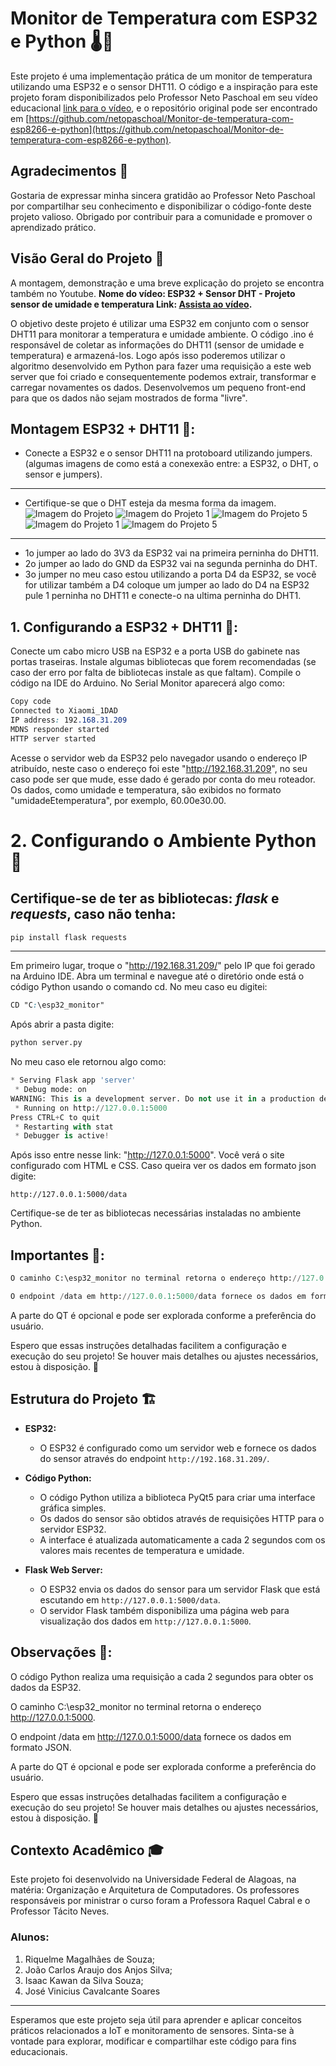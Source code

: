 # Monitor de Temperatura com ESP32 e Python 🌡️🔧

Este projeto é uma implementação prática de um monitor de temperatura utilizando uma ESP32 e o sensor DHT11. O código e a inspiração para este projeto foram disponibilizados pelo Professor Neto Paschoal em seu vídeo educacional [link para o vídeo](https://www.youtube.com/watch?v=45VCTB7f0sM&t=1s), e o repositório original pode ser encontrado em [https://github.com/netopaschoal/Monitor-de-temperatura-com-esp8266-e-python](https://github.com/netopaschoal/Monitor-de-temperatura-com-esp8266-e-python).

## Agradecimentos 🙌

Gostaria de expressar minha sincera gratidão ao Professor Neto Paschoal por compartilhar seu conhecimento e disponibilizar o código-fonte deste projeto valioso. Obrigado por contribuir para a comunidade e promover o aprendizado prático.

## Visão Geral do Projeto 👀
A montagem, demonstração e uma breve explicação do projeto se encontra também no Youtube.
**Nome do vídeo: ESP32 + Sensor DHT - Projeto sensor de umidade e temperatura
Link: [Assista ao vídeo](https://www.youtube.com/watch?v=oPxahV4vImI).**

O objetivo deste projeto é utilizar uma ESP32 em conjunto com o sensor DHT11 para monitorar a temperatura e umidade ambiente. O código .ino é responsável de coletar as informações do DHT11 (sensor de umidade e temperatura) e armazená-los. Logo após isso poderemos utilizar o algoritmo desenvolvido em Python para fazer uma requisição a este web server que foi criado e consequentemente podemos extrair, transformar e carregar novamentes os dados. Desenvolvemos um pequeno front-end para que os dados não sejam mostrados de forma "livre".

## Montagem ESP32 + DHT11 🔨:
- Conecte a ESP32 e o sensor DHT11 na protoboard utilizando jumpers. (algumas imagens de como está a conexexão entre: a ESP32, o DHT, o sensor e jumpers).
 
---
-  Certifique-se que o DHT esteja da mesma forma da imagem.
![Imagem do Projeto](imagens/imagem1.jpeg)
![Imagem do Projeto 1](imagens/imagem2.jpeg)
![Imagem do Projeto 5](imagens/imagem3.jpeg)
![Imagem do Projeto 1](imagens/imagem4.jpeg)
![Imagem do Projeto 5](imagens/imagem5.jpeg)
--- 
*  1o jumper ao lado do 3V3 da ESP32 vai na primeira perninha do DHT11. 
*  2o jumper ao lado do GND da ESP32 vai na segunda perninha do DHT. 
* 3o jumper no meu caso estou utilizando a porta D4 da ESP32, se você for utilizar também a D4 coloque um jumper ao lado do D4 na ESP32 pule 1 perninha no DHT11 e conecte-o na ultima perninha do DHT1.

## 1. Configurando a ESP32 + DHT11 🧩:
Conecte um cabo micro USB na ESP32 e a porta USB do gabinete nas portas traseiras. Instale algumas bibliotecas que forem recomendadas (se caso der erro por falta de bibliotecas instale as que faltam).
Compile o código na IDE do Arduino. No Serial Monitor aparecerá algo como:
```css
Copy code
Connected to Xiaomi_1DAD
IP address: 192.168.31.209 
MDNS responder started
HTTP server started
```
Acesse o servidor web da ESP32 pelo navegador usando o endereço IP atribuído, neste caso o endereço foi este "http://192.168.31.209", no seu caso pode ser que mude, esse dado é gerado por conta do meu roteador. Os dados, como umidade e temperatura, são exibidos no formato "umidadeEtemperatura", por exemplo, 60.00e30.00.
# 2. Configurando o Ambiente Python 🐍
## Certifique-se de ter as bibliotecas: *flask* e *requests*, caso não tenha:
```python
pip install flask requests
``` 
---
Em primeiro lugar, troque o "http://192.168.31.209/" pelo IP que foi gerado na Arduino IDE.
Abra um terminal e navegue até o diretório onde está o código Python usando o comando cd.
No meu caso eu digitei: 
```css
CD "C:\esp32_monitor"

```
Após abrir a pasta digite:
```python
python server.py
```
No meu caso ele retornou algo como:
```python
* Serving Flask app 'server'
 * Debug mode: on
WARNING: This is a development server. Do not use it in a production deployment. Use a production WSGI server instead.
 * Running on http://127.0.0.1:5000
Press CTRL+C to quit
 * Restarting with stat
 * Debugger is active!
 ```
Após isso entre nesse link: "http://127.0.0.1:5000". Você verá o site configurado com HTML e CSS. Caso queira ver os dados em formato json digite:
```python:
http://127.0.0.1:5000/data
```
Certifique-se de ter as bibliotecas necessárias instaladas no ambiente Python.


## Importantes 🎈:

```python 
O caminho C:\esp32_monitor no terminal retorna o endereço http://127.0.0.1:5000, que é criado pelo Flask.
```

```python
O endpoint /data em http://127.0.0.1:5000/data fornece os dados em formato JSON.
```

A parte do QT é opcional e pode ser explorada conforme a preferência do usuário.

Espero que essas instruções detalhadas facilitem a configuração e execução do seu projeto! Se houver mais detalhes ou ajustes necessários, estou à disposição. 🚀
## Estrutura do Projeto 🏗️

- **ESP32:**
  - O ESP32 é configurado como um servidor web e fornece os dados do sensor através do endpoint `http://192.168.31.209/`.

- **Código Python:**
  - O código Python utiliza a biblioteca PyQt5 para criar uma interface gráfica simples.
  - Os dados do sensor são obtidos através de requisições HTTP para o servidor ESP32.
  - A interface é atualizada automaticamente a cada 2 segundos com os valores mais recentes de temperatura e umidade.

- **Flask Web Server:**
  - O ESP32 envia os dados do sensor para um servidor Flask que está escutando em `http://127.0.0.1:5000/data`.
  - O servidor Flask também disponibiliza uma página web para visualização dos dados em `http://127.0.0.1:5000`.



## Observações 📢:
O código Python realiza uma requisição a cada 2 segundos para obter os dados da ESP32.

O caminho C:\esp32_monitor no terminal retorna o endereço http://127.0.0.1:5000.

O endpoint /data em http://127.0.0.1:5000/data fornece os dados em formato JSON.

A parte do QT é opcional e pode ser explorada conforme a preferência do usuário.

Espero que essas instruções detalhadas facilitem a configuração e execução do seu projeto! Se houver mais detalhes ou ajustes necessários, estou à disposição. 🚀

## Contexto Acadêmico 🎓
Este projeto foi desenvolvido na Universidade Federal de Alagoas, na matéria: Organização e Arquitetura de Computadores. Os professores responsáveis por ministrar o curso foram a Professora Raquel Cabral e o Professor Tácito Neves.
### Alunos:
1. Riquelme Magalhães de Souza;
2. João Carlos Araujo dos Anjos Silva;
3. Isaac Kawan da Silva Souza;
4. José Vinicius Cavalcante Soares
---

Esperamos que este projeto seja útil para aprender e aplicar conceitos práticos relacionados a IoT e monitoramento de sensores. Sinta-se à vontade para explorar, modificar e compartilhar este código para fins educacionais.